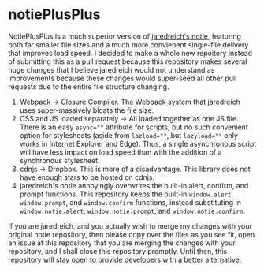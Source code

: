 # notiePlusPlus
NotiePlusPlus is a much superior version of [jaredreich's notie](https://github.com/jaredreich/notie), featuring both far smaller file sizes and a much more convienent single-file delivery that improves load speed. I decided to make a whole new repoitory instead of submitting this as a pull request because this repository makes several huge changes that I believe jaredreich would not understand as improvements because these changes would super-seed all other pull requests due to the entire file structure changing.

1. Webpack -> Closure Compiler. The Webpack system that jaredreich uses super-massively bloats the file size.
2. CSS and JS loaded separately -> All loaded together as one JS file. There is an easy `async=""` attribute for scripts, but no such convenient option for stylesheets (aside from `lazload=""`, but `lazyload=""` only works in Internet Explorer and Edge). Thus, a single asynchronous script will have less impact on load speed than with the addition of a synchronous stylesheet.
3. cdnjs -> Dropbox. This is more of a disadvantage. This library does not have enough stars to be hosted on cdnjs.
4. jaredreich's notie annoyingly overwrites the built-in alert, confirm, and prompt functions. This repository keeps the built-in `window.alert`, `window.prompt`, and `window.confirm` functions, instead substituting in `window.notie.alert`, `window.notie.prompt`, and `window.notie.confirm`.

If you are jaredreich, and you actually wish to merge my changes with your original notie repository, then please copy over the files as you see fit, open an issue at this repository that you are merging the changes with your repository, and I shall close this repository promptly. Until then, this repository will stay open to provide developers with a better alternative.
